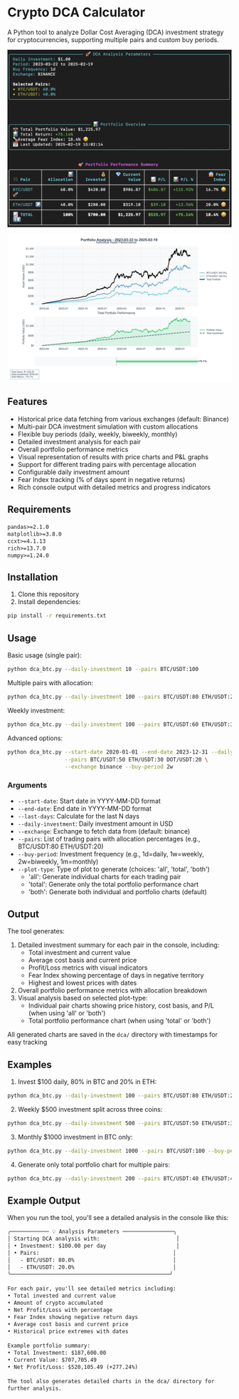 # Crypto DCA Calculator

A Python tool to analyze Dollar Cost Averaging (DCA) investment strategy for cryptocurrencies, supporting multiple pairs and custom buy periods.

![CLI Example](./media/cli_log.png)

![DCA Analysis Example](./media/total.png)


## Features

- Historical price data fetching from various exchanges (default: Binance)
- Multi-pair DCA investment simulation with custom allocations
- Flexible buy periods (daily, weekly, biweekly, monthly)
- Detailed investment analysis for each pair
- Overall portfolio performance metrics
- Visual representation of results with price charts and P&L graphs
- Support for different trading pairs with percentage allocation
- Configurable daily investment amount
- Fear Index tracking (% of days spent in negative returns)
- Rich console output with detailed metrics and progress indicators

## Requirements

```
pandas>=2.1.0
matplotlib>=3.8.0
ccxt>=4.1.13
rich>=13.7.0
numpy>=1.24.0
```

## Installation

1. Clone this repository
2. Install dependencies:

```bash
pip install -r requirements.txt
```

## Usage

Basic usage (single pair):

```bash
python dca_btc.py --daily-investment 10 --pairs BTC/USDT:100
```

Multiple pairs with allocation:

```bash
python dca_btc.py --daily-investment 100 --pairs BTC/USDT:80 ETH/USDT:20
```

Weekly investment:

```bash
python dca_btc.py --daily-investment 100 --pairs BTC/USDT:60 ETH/USDT:30 SOL/USDT:10 --buy-period 1w
```

Advanced options:

```bash
python dca_btc.py --start-date 2020-01-01 --end-date 2023-12-31 --daily-investment 100 \
                  --pairs BTC/USDT:50 ETH/USDT:30 DOT/USDT:20 \
                  --exchange binance --buy-period 2w
```

### Arguments

- `--start-date`: Start date in YYYY-MM-DD format
- `--end-date`: End date in YYYY-MM-DD format
- `--last-days`: Calculate for the last N days
- `--daily-investment`: Daily investment amount in USD
- `--exchange`: Exchange to fetch data from (default: binance)
- `--pairs`: List of trading pairs with allocation percentages (e.g., BTC/USDT:80 ETH/USDT:20)
- `--buy-period`: Investment frequency (e.g., 1d=daily, 1w=weekly, 2w=biweekly, 1m=monthly)
- `--plot-type`: Type of plot to generate (choices: 'all', 'total', 'both')
  - 'all': Generate individual charts for each trading pair
  - 'total': Generate only the total portfolio performance chart
  - 'both': Generate both individual and portfolio charts (default)

## Output

The tool generates:

1. Detailed investment summary for each pair in the console, including:
   - Total investment and current value
   - Average cost basis and current price
   - Profit/Loss metrics with visual indicators
   - Fear Index showing percentage of days in negative territory
   - Highest and lowest prices with dates
2. Overall portfolio performance metrics with allocation breakdown
3. Visual analysis based on selected plot-type:
   - Individual pair charts showing price history, cost basis, and P/L (when using 'all' or 'both')
   - Total portfolio performance chart (when using 'total' or 'both')

All generated charts are saved in the `dca/` directory with timestamps for easy tracking

## Examples

1. Invest $100 daily, 80% in BTC and 20% in ETH:

```bash
python dca_btc.py --daily-investment 100 --pairs BTC/USDT:80 ETH/USDT:20
```

2. Weekly $500 investment split across three coins:

```bash
python dca_btc.py --daily-investment 500 --pairs BTC/USDT:50 ETH/USDT:30 SOL/USDT:20 --buy-period 1w
```

3. Monthly $1000 investment in BTC only:

```bash
python dca_btc.py --daily-investment 1000 --pairs BTC/USDT:100 --buy-period 1m
```

4. Generate only total portfolio chart for multiple pairs:

```bash
python dca_btc.py --daily-investment 200 --pairs BTC/USDT:40 ETH/USDT:40 SOL/USDT:20 --plot-type total
```

## Example Output

When you run the tool, you'll see a detailed analysis in the console like this:

```
╭──────────── 💡 Analysis Parameters ────────────────╮
│ Starting DCA analysis with:                        │
│ • Investment: $100.00 per day                      │
│ • Pairs:                                          │
│   - BTC/USDT: 80.0%                               │
│   - ETH/USDT: 20.0%                               │
╰──────────────────────────────────────────────────╯

For each pair, you'll see detailed metrics including:
• Total invested and current value
• Amount of crypto accumulated
• Net Profit/Loss with percentage
• Fear Index showing negative return days
• Average cost basis and current price
• Historical price extremes with dates

Example portfolio summary:
• Total Investment: $187,600.00
• Current Value: $707,705.49
• Net Profit/Loss: $520,105.49 (+277.24%)

The tool also generates detailed charts in the dca/ directory for further analysis.
```
